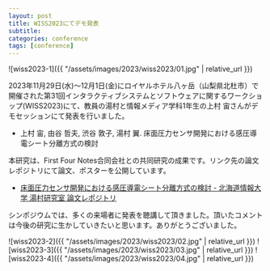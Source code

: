```yaml
---
layout: post
title: WISS2023にてデモ発表
subtitle: 
categories: conference
tags: [conference]
---
```

![wiss2023-1]({{ "/assets/images/2023/wiss2023/01.jpg" | relative_url }})

2023年11月29日(水)〜12月1日(金)にロイヤルホテル八ヶ岳（山梨県北杜市）で開催された第31回インタラクティブシステムとソフトウェアに関するワークショップ(WISS2023)にて、教員の湯村と情報メディア学科1年生の上村 宙さんがデモセッションにて発表を行いました。

- 上村 宙, 由谷 哲夫, 渋谷 敦子, 湯村 翼. 床面圧力センサ開発における感圧導電シート分離方式の検討

本研究は、First Four Notes合同会社との共同研究の成果です。リンク先の論文レポジトリにて論文、ポスターを公開しています。

- [床面圧力センサ開発における感圧導電シート分離方式の検討 - 北海道情報大学 湯村研究室 論文レポジトリ](https://dl.yumulab.org/papers/41)

シンポジウムでは、多くの来場者に発表を聴講して頂きました。頂いたコメントは今後の研究に生かしていきたいと思います。ありがとうございました。

![wiss2023-2]({{ "/assets/images/2023/wiss2023/02.jpg" | relative_url }})
![wiss2023-3]({{ "/assets/images/2023/wiss2023/03.jpg" | relative_url }})
![wiss2023-4]({{ "/assets/images/2023/wiss2023/04.jpg" | relative_url }})